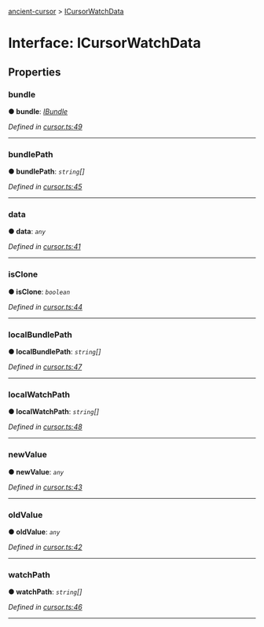 [ancient-cursor](../README.md) > [ICursorWatchData](../interfaces/icursorwatchdata.md)



# Interface: ICursorWatchData


## Properties
<a id="bundle"></a>

###  bundle

**●  bundle**:  *[IBundle](ibundle.md)* 

*Defined in [cursor.ts:49](https://github.com/AncientSouls/Cursor/blob/6da6cc9/src/lib/cursor.ts#L49)*





___

<a id="bundlepath"></a>

###  bundlePath

**●  bundlePath**:  *`string`[]* 

*Defined in [cursor.ts:45](https://github.com/AncientSouls/Cursor/blob/6da6cc9/src/lib/cursor.ts#L45)*





___

<a id="data"></a>

###  data

**●  data**:  *`any`* 

*Defined in [cursor.ts:41](https://github.com/AncientSouls/Cursor/blob/6da6cc9/src/lib/cursor.ts#L41)*





___

<a id="isclone"></a>

###  isClone

**●  isClone**:  *`boolean`* 

*Defined in [cursor.ts:44](https://github.com/AncientSouls/Cursor/blob/6da6cc9/src/lib/cursor.ts#L44)*





___

<a id="localbundlepath"></a>

###  localBundlePath

**●  localBundlePath**:  *`string`[]* 

*Defined in [cursor.ts:47](https://github.com/AncientSouls/Cursor/blob/6da6cc9/src/lib/cursor.ts#L47)*





___

<a id="localwatchpath"></a>

###  localWatchPath

**●  localWatchPath**:  *`string`[]* 

*Defined in [cursor.ts:48](https://github.com/AncientSouls/Cursor/blob/6da6cc9/src/lib/cursor.ts#L48)*





___

<a id="newvalue"></a>

###  newValue

**●  newValue**:  *`any`* 

*Defined in [cursor.ts:43](https://github.com/AncientSouls/Cursor/blob/6da6cc9/src/lib/cursor.ts#L43)*





___

<a id="oldvalue"></a>

###  oldValue

**●  oldValue**:  *`any`* 

*Defined in [cursor.ts:42](https://github.com/AncientSouls/Cursor/blob/6da6cc9/src/lib/cursor.ts#L42)*





___

<a id="watchpath"></a>

###  watchPath

**●  watchPath**:  *`string`[]* 

*Defined in [cursor.ts:46](https://github.com/AncientSouls/Cursor/blob/6da6cc9/src/lib/cursor.ts#L46)*





___


